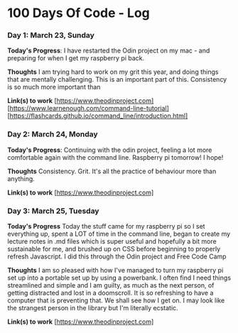 # 100 Days Of Code - Log


### Day 1: March 23, Sunday

**Today's Progress**: I have restarted the Odin project on my mac - and preparing for when I get my raspberry pi back.

**Thoughts** I am trying hard to work on my grit this year, and doing things that are mentally challenging. This is an important part of this. Consistency is so much more important than 

**Link(s) to work**
[https://www.theodinproject.com]
[https://www.learnenough.com/command-line-tutorial]
[https://flashcards.github.io/command_line/introduction.html]

### Day 2: March 24, Monday

**Today's Progress**: Continuing with the odin project, feeling a lot more comfortable again with the command line. Raspberry pi tomorrow! I hope!

**Thoughts** Consistency. Grit. It's all the practice of behaviour more than anything.

**Link(s) to work**
[https://www.theodinproject.com]

### Day 3: March 25, Tuesday

**Today's Progress** Today the stuff came for my raspberry pi so I set everything up, spent a LOT of time in the command line, began to create my lecture notes in .md files which is super useful and hopefully a bit more sustainable for me, and brushed up on CSS before beginning to properly refresh Javascript. I did this through the Odin project and Free Code Camp

**Thoughts** I am so pleased with how I've managed to turn my raspberry pi set up into a portable set up by using a powerbank. I often find I need things streamlined and simple and I am guilty, as much as the next person, of getting distracted and lost in a doomscroll. It is so refreshing to have a computer that is preventing that. We shall see how I get on. I may look like the strangest person in the library but I'm literally ecstatic. 

**Link(s) to work**
[https://www.theodinproject.com]
